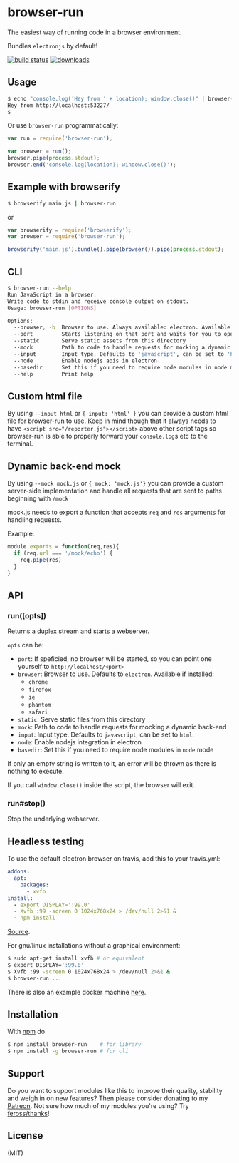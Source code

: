 # browser-run

The easiest way of running code in a browser environment.

Bundles `electronjs` by default!

[![build status](https://secure.travis-ci.org/juliangruber/browser-run.svg)](http://travis-ci.org/juliangruber/browser-run)
[![downloads](https://img.shields.io/npm/dm/browser-run.svg)](https://www.npmjs.org/package/browser-run)

## Usage

```bash
$ echo "console.log('Hey from ' + location); window.close()" | browser-run
Hey from http://localhost:53227/
$
```

Or use `browser-run` programmatically:

```js
var run = require('browser-run');

var browser = run();
browser.pipe(process.stdout);
browser.end('console.log(location); window.close()');
```

## Example with browserify

```bash
$ browserify main.js | browser-run
```

or

```js
var browserify = require('browserify');
var browser = require('browser-run');

browserify('main.js').bundle().pipe(browser()).pipe(process.stdout);
```

## CLI

```bash
$ browser-run --help
Run JavaScript in a browser.
Write code to stdin and receive console output on stdout.
Usage: browser-run [OPTIONS]

Options:
  --browser, -b  Browser to use. Always available: electron. Available if installed: chrome, firefox, ie, phantom, safari  [default: "electron"]
  --port         Starts listening on that port and waits for you to open a browser                                       
  --static       Serve static assets from this directory                                                                 
  --mock         Path to code to handle requests for mocking a dynamic back-end                                          
  --input        Input type. Defaults to 'javascript', can be set to 'html'.                                             
  --node         Enable nodejs apis in electron                                                                          
  --basedir      Set this if you need to require node modules in node mode                                               
  --help         Print help 
```

## Custom html file

By using `--input html` or `{ input: 'html' }` you can provide a custom html file for browser-run to use. Keep in mind though that it always needs to have `<script src="/reporter.js"></script>` above other script tags so browser-run is able to properly forward your `console.log`s etc to the terminal.

## Dynamic back-end mock

By using `--mock mock.js` or `{ mock: 'mock.js'}` you can provide a custom server-side implementation and handle all requests that are sent to paths beginning with `/mock`

mock.js needs to export a function that accepts `req` and `res` arguments for handling requests.

Example:

```js
module.exports = function(req,res){
  if (req.url === '/mock/echo') {
    req.pipe(res)
  }
}
```

## API

### run([opts])

Returns a duplex stream and starts a webserver.

`opts` can be:

* `port`: If speficied, no browser will be started, so you can point one yourself to `http://localhost/<port>`
* `browser`: Browser to use. Defaults to `electron`. Available if installed:
  * `chrome`
  * `firefox`
  * `ie`
  * `phantom`
  * `safari`
* `static`: Serve static files from this directory
* `mock`: Path to code to handle requests for mocking a dynamic back-end
* `input`: Input type. Defaults to `javascript`, can be set to `html`.
* `node`: Enable nodejs integration in electron
* `basedir`: Set this if you need to require node modules in `node` mode

If only an empty string is written to it, an error will be thrown as there is nothing to execute.

If you call `window.close()` inside the script, the browser will exit.

### run#stop()

Stop the underlying webserver.

## Headless testing

To use the default electron browser on travis, add this to your travis.yml:

```yml
addons:
  apt:
    packages:
      - xvfb
install:
  - export DISPLAY=':99.0'
  - Xvfb :99 -screen 0 1024x768x24 > /dev/null 2>&1 &
  - npm install
```

[Source](https://github.com/rhysd/Shiba/blob/055a11a0a2b4f727577fe61371a88d8db9277de5/.travis.yml).

For gnu/linux installations without a graphical environment:

```bash
$ sudo apt-get install xvfb # or equivalent
$ export DISPLAY=':99.0'
$ Xvfb :99 -screen 0 1024x768x24 > /dev/null 2>&1 &
$ browser-run ...
```

There is also an example docker machine [here](https://github.com/fraserxu/docker-tape-run).

## Installation

With [npm](http://npmjs.org) do

```bash
$ npm install browser-run    # for library
$ npm install -g browser-run # for cli
```

## Support

Do you want to support modules like this to improve their quality, stability and weigh in on new features? Then please consider donating to my [Patreon](https://www.patreon.com/juliangruber). Not sure how much of my modules you're using? Try [feross/thanks](https://github.com/feross/thanks)!

## License

(MIT)
